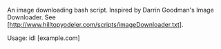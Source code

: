 An image downloading bash script. 
Inspired by Darrin Goodman's Image Downloader. See [http://www.hilltopyodeler.com/scripts/imageDownloader.txt].

Usage: idl [example.com]


